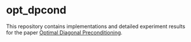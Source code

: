 # opt_dpcond
This repository contains implementations and detailed experiment results for the paper [Optimal Diagonal Preconditioning](https://arxiv.org/abs/2209.00809).
